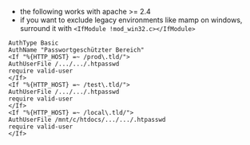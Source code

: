 - the following works with apache >= 2.4
- if you want to exclude legacy environments like mamp on windows, surround it with `<IfModule !mod_win32.c></IfModule>`

```
AuthType Basic
AuthName "Passwortgeschützter Bereich"
<If "%{HTTP_HOST} =~ /prod\.tld/">
AuthUserFile /.../.../.htpasswd
require valid-user
</If>
<If "%{HTTP_HOST} =~ /test\.tld/">
AuthUserFile /.../.../.htpasswd
require valid-user
</If>
<If "%{HTTP_HOST} =~ /local\.tld/">
AuthUserFile /mnt/c/htdocs/.../.../.htpasswd
require valid-user
</If>
```